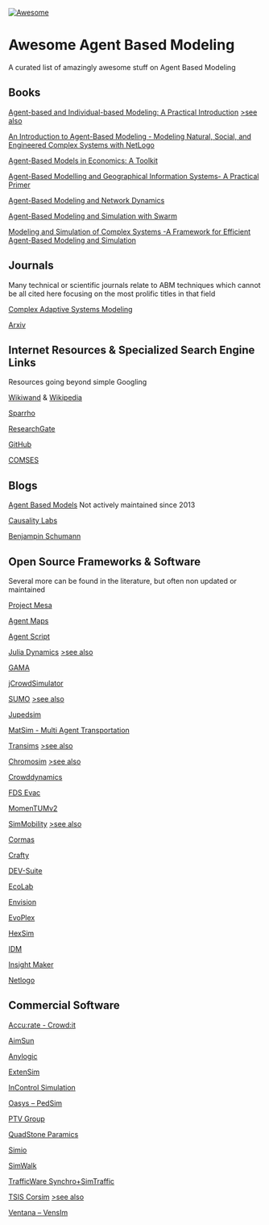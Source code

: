 [![Awesome](https://awesome.re/badge-flat2.svg)](https://awesome.re)

# Awesome Agent Based Modeling

A curated list of amazingly awesome stuff on Agent Based Modeling

## Books

[Agent-based and Individual-based Modeling: A Practical Introduction](http://www.railsback-grimm-abm-book.com/)
[>see also](https://press.princeton.edu/books/paperback/9780691096667/individual-based-modeling-and-ecology)

[An Introduction to Agent-Based Modeling - Modeling Natural, Social, and Engineered Complex Systems with NetLogo](https://mitpress.mit.edu/books/introduction-agent-based-modeling)

[Agent-Based Models in Economics: A Toolkit](https://www.amazon.com/Agent-Based-Models-Economics-Domenico-Delli/dp/1108414990)

[Agent-Based Modelling and Geographical Information Systems- A Practical Primer](https://uk.sagepub.com/en-gb/eur/agent-based-modelling-and-geographical-information-systems/book250134)

[Agent-Based Modeling and Network Dynamics](https://oxford.universitypressscholarship.com/view/10.1093/acprof:oso/9780198708285.001.0001/acprof-9780198708285?rskey=7mwT7m&result=2)

[Agent-Based Modeling and Simulation with Swarm](https://www.routledge.com/Agent-Based-Modeling-and-Simulation-with-Swarm-1st-Edition/Iba/p/book/9781138033702)

[Modeling and Simulation of Complex Systems -A Framework for Efficient Agent-Based Modeling and Simulation](https://www.springer.com/gp/book/9783658075286)

## Journals

Many technical or scientific journals relate to ABM techniques which cannot be all cited here focusing on the most prolific titles in that field

[Complex Adaptive Systems Modeling](https://link.springer.com/journal/40294)

[Arxiv](https://arxiv.org/search/?query=Agent+Based+Modeling&searchtype=all)

## Internet Resources & Specialized Search Engine Links

Resources going beyond simple Googling

[Wikiwand](https://www.wikiwand.com/en/Agent-based_model) & [Wikipedia](https://en.wikipedia.org/wiki/Agent-based_model)

[Sparrho](https://www.sparrho.com/search/agent%20based%20modeling/)

[ResearchGate](https://www.researchgate.net/search.Search.html?type=researcher&query=agent%20based%20modeling)

[GitHub](https://github.com/search?q=agent+based+modeling&type=Repositories)

[COMSES](https://www.comses.net/resources/modeling-frameworks/)

## Blogs

[Agent Based Models](http://www.agent-based-models.com/blog/) Not actively maintained since 2013

[Causality Labs](https://causality-labs.org)

[Benjampin Schumann](https://www.benjamin-schumann.com/blog)

## Open Source Frameworks & Software

Several more can be found in the literature, but often non updated or maintained

[Project Mesa](https://github.com/projectmesa/mesa)

[Agent Maps](https://github.com/noncomputable/AgentMaps)

[Agent Script](https://github.com/backspaces/agentscript0)

[Julia Dynamics](https://github.com/JuliaDynamics/Agents.jl)
[>see also](https://julialang.org/)

[GAMA](https://gama-platform.github.io/)

[jCrowdSimulator](https://github.com/FraunhoferIVI/jCrowdSimulator)

[SUMO](https://en.wikipedia.org/wiki/Simulation_of_Urban_Mobility)
[>see also](https://sumo.dlr.de/docs/index.html)

[Jupedsim](http://www.jupedsim.org)

[MatSim - Multi Agent Transportation](https://www.matsim.org)

[Transims](https://en.wikipedia.org/wiki/Transims)
[>see also](https://code.google.com/archive/p/transims/)

[Chromosim](https://github.com/sylvain-faure/cromosim)
[>see also](http://www.cromosim.fr)

[Crowddynamics](https://github.com/jaantollander/crowddynamics)

[FDS Evac](https://github.com/firemodels/fds)

[MomenTUMv2](https://github.com/tumcms/MomenTUM)

[SimMobility](https://its.mit.edu/software/simmobility)
[>see also](https://github.com/smart-fm/simmobility-prod)

[Cormas](http://cormas.cirad.fr/en/outil/outil.htm)

[Crafty](https://www.wiki.ed.ac.uk/display/CRAFTY/Home)

[DEV-Suite](https://acims.asu.edu/software/devs-suite/)

[EcoLab](http://ecolab.sourceforge.net)

[Envision](http://envision.bioe.orst.edu)

[EvoPlex](https://evoplex.org)

[HexSim](https://www.hexsim.net)

[IDM](https://www.idmod.org/documentation)

[Insight Maker](https://insightmaker.com)

[Netlogo](https://ccl.northwestern.edu/netlogo/)

## Commercial Software

[Accu:rate - Crowd:it](https://www.accu-rate.de/en/)

[AimSun](https://www.aimsun.com/)

[Anylogic](https://www.anylogic.com/)

[ExtenSim](https://extendsim.com/)

[InControl Simulation](https://www.incontrolsim.com/)

[Oasys – PedSim](https://www.oasys-software.com/)

[PTV Group](https://www.ptvgroup.com/en/)

[QuadStone Paramics](http://www.paramics-online.com/)

[Simio](https://www.simio.com/)

[SimWalk](https://www.simwalk.com/index.html)

[TrafficWare Synchro+SimTraffic](http://www.trafficware.com/synchro.html)

[TSIS Corsim](https://en.wikipedia.org/wiki/CORSIM)
[>see also](https://mctrans.ce.ufl.edu/mct/)

[Ventana – VensIm](https://vensim.com)
